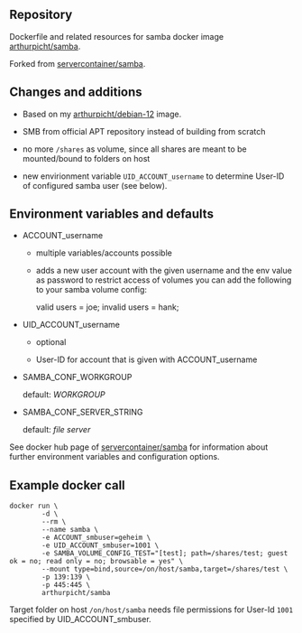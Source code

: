 ##  Repository

Dockerfile and related resources for samba docker image
[arthurpicht/samba](https://hub.docker.com/r/arthurpicht/samba).

Forked from [servercontainer/samba](https://hub.docker.com/r/servercontainers/samba).

## Changes and additions

* Based on my [arthurpicht/debian-12](https://hub.docker.com/r/arthurpicht/debian-12) image.

* SMB from official APT repository instead of building from scratch

* no more `/shares` as volume, since all shares are meant to be mounted/bound to folders on host

* new envirionment variable `UID_ACCOUNT_username` to determine User-ID of configured samba user (see below).

## Environment variables and defaults

* ACCOUNT_username
 
    * multiple variables/accounts possible

    * adds a new user account with the given username and the env value as
      password to restrict access of volumes you can add the following to
      your samba volume config:

        valid users = joe; invalid users = hank;

* UID_ACCOUNT_username

    * optional

    * User-ID for account that is given with ACCOUNT_username

* SAMBA_CONF_WORKGROUP

    default: *WORKGROUP*

* SAMBA_CONF_SERVER_STRING

    default: *file server*

See docker hub page of [servercontainer/samba](https://hub.docker.com/r/servercontainers/samba) for information about further
environment variables and configuration options.

## Example docker call

```
docker run \
        -d \
        --rm \
        --name samba \
        -e ACCOUNT_smbuser=geheim \
        -e UID_ACCOUNT_smbuser=1001 \
        -e SAMBA_VOLUME_CONFIG_TEST="[test]; path=/shares/test; guest ok = no; read only = no; browsable = yes" \
        --mount type=bind,source=/on/host/samba,target=/shares/test \
        -p 139:139 \
        -p 445:445 \
        arthurpicht/samba
```

Target folder on host `/on/host/samba` needs file permissions for User-Id `1001` specified by UID_ACCOUNT_smbuser.
